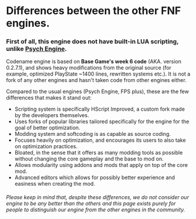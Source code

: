 # Differences between the other FNF engines.

### First of all, **this engine does not have built-in LUA scripting**, unlike <a href="https://github.com/ShadowMario/FNF-PsychEngine">Psych Engine</a>.

Codename engine is based on **Base Game's week 6 code** (AKA. version 0.2.7.1), and shows heavy modifications from the original source (for example, optimized PlayState ~1400 lines, rewritten systems etc.). It is not a fork of any other engines and hasn't taken code from other engines either.

Compared to the usual engines (Psych Engine, FPS plus), these are the few differences that makes it stand out:
- Scripting system is specifically HScript Improved, a custom fork made by the developers themselves.
- Uses forks of popular libraries tailored specifically for the engine for the goal of better optimization.
- Modding system and softcoding is as capable as source coding.
- Focuses heavily on optimization, and encourages its users to also take on optimization practices.
- Bloated, in the sense that it offers as many modding tools as possible without changing the core gameplay and the base to mod on.
- Allows modularity using addons and mods that apply on top of the core mod.
- Advanced editors which allows for possibly better experience and easiness when creating the mod.

###### Please keep in mind that, despite these differences, we do not consider our engine to be any better than the others and this page exists purely for people to distinguish our engine from the other engines in the community.